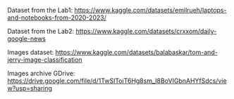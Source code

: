 Dataset from the Lab1: https://www.kaggle.com/datasets/emilrueh/laptops-and-notebooks-from-2020-2023/

Dataset from the Lab2: https://www.kaggle.com/datasets/crxxom/daily-google-news

Images dataset: https://www.kaggle.com/datasets/balabaskar/tom-and-jerry-image-classification

Images archive GDrive: https://drive.google.com/file/d/1TwSlToiT6Hg8sm_I8BoVIGbnAHYfSdcs/view?usp=sharing

